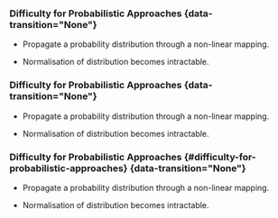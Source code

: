 
### Difficulty for Probabilistic Approaches {data-transition="None"}

-   Propagate a probability distribution through a non-linear mapping.

-   Normalisation of distribution becomes intractable.

<object class="svgplot" data="../slides/diagrams/nonlinear-mapping-3d-plot.svg"  align="center"></object>


### Difficulty for Probabilistic Approaches {data-transition="None"}

-   Propagate a probability distribution through a non-linear mapping.

-   Normalisation of distribution becomes intractable.

<object class="svgplot" data="../slides/diagrams/nonlinear-mapping-2d-plot.svg"  align="center"></object>


### Difficulty for Probabilistic Approaches {#difficulty-for-probabilistic-approaches} {data-transition="None"}

-   Propagate a probability distribution through a non-linear mapping.

-   Normalisation of distribution becomes intractable.

<object class="svgplot" data="../slides/diagrams/gaussian-through-nonlinear.svg"  align="center"></object>


